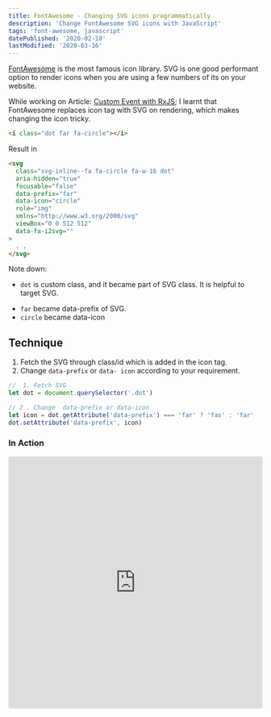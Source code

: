 ```yaml
---
title: FontAwesome - Changing SVG icons programmatically
description: 'Change FontAwesome SVG icons with JavaScript'
tags: 'font-awesome, javascript'
datePublished: '2020-02-10'
lastModified: '2020-03-16'
---
```


[FontAwesome](https://fontawesome.com/) is the most famous icon library. SVG is one good performant option to render icons when you are using a few numbers of its on your website.

While working on Article: [Custom Event with RxJS](https://themightyprogrammer.dev/article/custom-event-js); I learnt that FontAwesome replaces icon tag with SVG on rendering, which makes changing the icon tricky.

```html
<i class="dot far fa-circle"></i>
```

Result in

```html
<svg
  class="svg-inline--fa fa-circle fa-w-16 dot"
  aria-hidden="true"
  focusable="false"
  data-prefix="far"
  data-icon="circle"
  role="img"
  xmlns="http://www.w3.org/2000/svg"
  viewBox="0 0 512 512"
  data-fa-i2svg=""
>
  . .
</svg>
```

Note down:

- `dot` is custom class, and it became part of SVG class.
  It is helpful to target SVG.

* `far` became data-prefix of SVG.
* `circle` became data-icon

## Technique

1. Fetch the SVG through class/id which is added in the icon tag.
2. Change `data-prefix` or `data- icon` according to your requirement.

```javascript
//	1. Fetch SVG
let dot = document.querySelector('.dot')

// 2 . Change  data-prefix or data-icon
let icon = dot.getAttribute('data-prefix') === 'far' ? 'fas' : 'far'
dot.setAttribute('data-prefix', icon)
```

### In Action

<iframe
     src="https://codesandbox.io/embed/eager-gates-dp26m?fontsize=14&hidenavigation=1&theme=dark&view=preview"
     style="width:100%; height:500px; border:0; border-radius: 4px; overflow:hidden;"
     title="eager-gates-dp26m"
     allow="geolocation; microphone; camera; midi; vr; accelerometer; gyroscope; payment; ambient-light-sensor; encrypted-media; usb"
     sandbox="allow-modals allow-forms allow-popups allow-scripts allow-same-origin"
></iframe>
